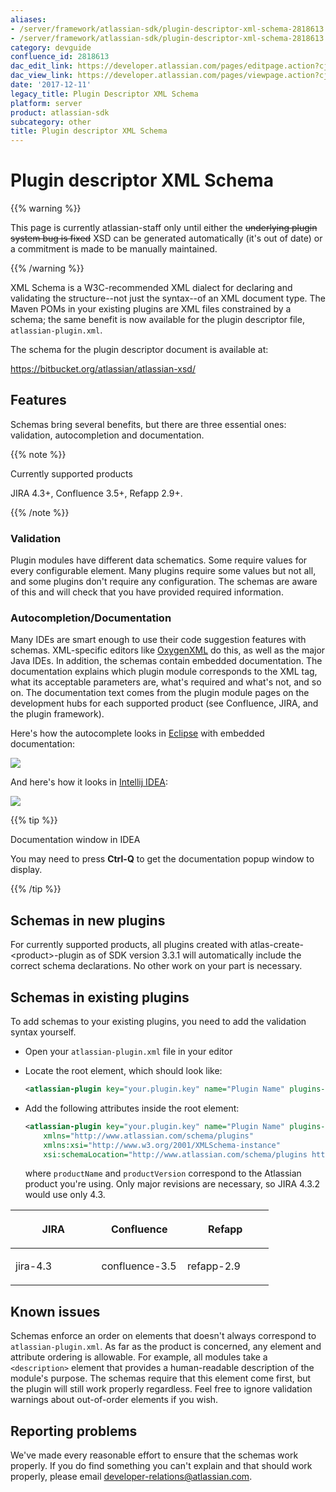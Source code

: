 ```yaml
---
aliases:
- /server/framework/atlassian-sdk/plugin-descriptor-xml-schema-2818613.html
- /server/framework/atlassian-sdk/plugin-descriptor-xml-schema-2818613.md
category: devguide
confluence_id: 2818613
dac_edit_link: https://developer.atlassian.com/pages/editpage.action?cjm=wozere&pageId=2818613
dac_view_link: https://developer.atlassian.com/pages/viewpage.action?cjm=wozere&pageId=2818613
date: '2017-12-11'
legacy_title: Plugin Descriptor XML Schema
platform: server
product: atlassian-sdk
subcategory: other
title: Plugin descriptor XML Schema
---
```

# Plugin descriptor XML Schema

{{% warning %}}

This page is currently atlassian-staff only until either the ~~underlying plugin system bug is fixed~~ XSD can be generated automatically (it's out of date) or a commitment is made to be manually maintained.

{{% /warning %}}

XML Schema is a W3C-recommended XML dialect for declaring and validating the structure--not just the syntax--of an XML document type. The Maven POMs in your existing plugins are XML files constrained by a schema; the same benefit is now available for the plugin descriptor file, `atlassian-plugin.xml`.

The schema for the plugin descriptor document is available at: <a href="https://bitbucket.org/atlassian/atlassian-xsd/" class="external-link"></a>

<a href="https://bitbucket.org/atlassian/atlassian-xsd/" class="uri external-link">https://bitbucket.org/atlassian/atlassian-xsd/</a>

## Features

Schemas bring several benefits, but there are three essential ones: validation, autocompletion and documentation.

{{% note %}}

Currently supported products

JIRA 4.3+, Confluence 3.5+, Refapp 2.9+.

{{% /note %}}

### Validation

Plugin modules have different data schematics. Some require values for every configurable element. Many plugins require some values but not all, and some plugins don't require any configuration. The schemas are aware of this and will check that you have provided required information.

### Autocompletion/Documentation

Many IDEs are smart enough to use their code suggestion features with schemas. XML-specific editors like <a href="http://www.oxygenxml.com" class="external-link">OxygenXML</a> do this, as well as the major Java IDEs. In addition, the schemas contain embedded documentation. The documentation explains which plugin module corresponds to the XML tag, what its acceptable parameters are, what's required and what's not, and so on. The documentation text comes from the plugin module pages on the development hubs for each supported product (see Confluence, JIRA, and the plugin framework).

Here's how the autocomplete looks in <a href="http://eclipse.org" class="external-link">Eclipse</a> with embedded documentation:

![](/server/framework/atlassian-sdk/images/eclipse-autocomplete.png)

And here's how it looks in <a href="http://jetbrains.com/intellij" class="external-link">Intellij IDEA</a>:

![](/server/framework/atlassian-sdk/images/idea-autocomplete.png)

{{% tip %}}

Documentation window in IDEA

You may need to press **Ctrl-Q** to get the documentation popup window to display.

{{% /tip %}}

## Schemas in new plugins

For currently supported products, all plugins created with atlas-create-&lt;product&gt;-plugin as of SDK version 3.3.1 will automatically include the correct schema declarations. No other work on your part is necessary.

## Schemas in existing plugins

To add schemas to your existing plugins, you need to add the validation syntax yourself.

-   Open your `atlassian-plugin.xml` file in your editor
-   Locate the root element, which should look like:

    ``` xml
    <atlassian-plugin key="your.plugin.key" name="Plugin Name" plugins-version="2">
    ```

-   Add the following attributes inside the root element:

    ``` xml
    <atlassian-plugin key="your.plugin.key" name="Plugin Name" plugins-version="2"
        xmlns="http://www.atlassian.com/schema/plugins"
        xmlns:xsi="http://www.w3.org/2001/XMLSchema-instance"
        xsi:schemaLocation="http://www.atlassian.com/schema/plugins http://schema.atlassian.com/productName/productName-productVersion.xsd">
    ```

    where `productName` and `productVersion` correspond to the Atlassian product you're using. Only major revisions are necessary, so JIRA 4.3.2 would use only 4.3.

<table>
<colgroup>
<col style="width: 33%" />
<col style="width: 33%" />
<col style="width: 33%" />
</colgroup>
<thead>
<tr class="header">
<th><p>JIRA</p></th>
<th><p>Confluence</p></th>
<th><p>Refapp</p></th>
</tr>
</thead>
<tbody>
<tr class="odd">
<td><p>jira-4.3</p></td>
<td><p>confluence-3.5</p></td>
<td><p>refapp-2.9</p></td>
</tr>
</tbody>
</table>

## Known issues

Schemas enforce an order on elements that doesn't always correspond to `atlassian-plugin.xml`. As far as the product is concerned, any element and attribute ordering is allowable. For example, all modules take a `<description>` element that provides a human-readable description of the module's purpose. The schemas require that this element come first, but the plugin will still work properly regardless. Feel free to ignore validation warnings about out-of-order elements if you wish.

## Reporting problems

We've made every reasonable effort to ensure that the schemas work properly. If you do find something you can't explain and that should work properly, please email developer-relations@atlassian.com.














































































































































































































